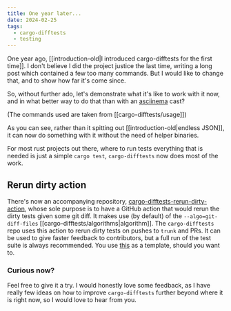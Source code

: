 ```yaml
---
title: One year later...
date: 2024-02-25
tags:
  - cargo-difftests
  - testing
---
```

One year ago, [[introduction-old|I introduced cargo-difftests for the first time]]. I don't believe I did the project justice the last time, writing a long post which contained a few too many commands. But I would like to change that, and to show how far it's come since.

So, without further ado, let's demonstrate what it's like to work with it now, and in what better way to do that than with an [asciinema](asciinema.org) cast?

<script async id="asciicast-642902" src="https://asciinema.org/a/642902.js"></script>

(The commands used are taken from [[cargo-difftests/usage]])

As you can see, rather than it spitting out [[introduction-old|endless JSON]], it can now do something with it without the need of helper binaries.

For most rust projects out there, where to run tests everything that is needed is just a simple `cargo test`, `cargo-difftests` now does most of the work.

## Rerun dirty action

There's now an accompanying repository, [cargo-difftests-rerun-dirty-action](https://github.com/dnbln/cargo-difftests-rerun-dirty-action), whose sole purpose is to have a GitHub action that would rerun the dirty tests given some git diff. It makes use (by default) of the `--algo=git-diff-files` [[cargo-difftests/algorithms|algorithm]]. The `cargo-difftests` repo uses this action to rerun dirty tests on pushes to `trunk` and PRs. It can be used to give faster feedback to contributors, but a full run of the test suite is always recommended. You use [this](https://github.com/dnbln/cargo-difftests/blob/trunk/.github/workflows/rerun-dirty-tests-index.yaml) as a template, should you want to.

### Curious now?

Feel free to give it a try. I would honestly love some feedback, as I have really few ideas on how to improve `cargo-difftests` further beyond where it is right now, so I would love to hear from you.

